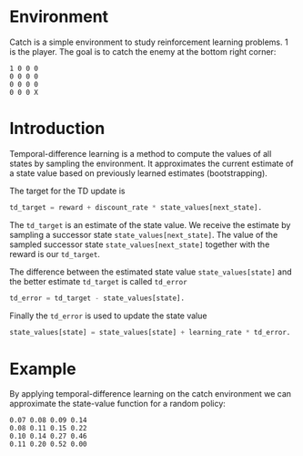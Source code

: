 
# Environment
Catch is a simple environment to study reinforcement learning problems. 1 is the player. The goal is to
catch the enemy at the bottom right corner:

```
1 0 0 0
0 0 0 0
0 0 0 0
0 0 0 X
```

# Introduction
Temporal-difference learning is a method to compute the values of all states by sampling the environment. 
It approximates the current estimate of a state value based on previously learned estimates 
(bootstrapping).

The target for the TD update is

``` python
td_target = reward + discount_rate * state_values[next_state].
```

The ```td_target``` is an estimate of the state value. We receive the estimate by sampling 
a successor state  ```state_values[next_state]```. The value of the sampled 
successor state ```state_values[next_state]``` together with the reward is our ```td_target```.

The difference between the estimated state value ```state_values[state]``` and
the better estimate ```td_target``` is called ```td_error``` 

``` python
td_error = td_target - state_values[state].
```
Finally the ```td_error``` is used to update the state value 

``` python
state_values[state] = state_values[state] + learning_rate * td_error.
```

# Example
By applying temporal-difference learning on the catch environment we can approximate 
the state-value function for a random policy:
```
0.07 0.08 0.09 0.14 
0.08 0.11 0.15 0.22 
0.10 0.14 0.27 0.46 
0.11 0.20 0.52 0.00 
```